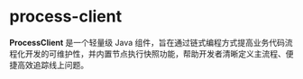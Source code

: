 # process-client
**ProcessClient** 是一个轻量级 Java 组件，旨在通过链式编程方式提高业务代码流程化开发的可维护性，并内置节点执行快照功能，帮助开发者清晰定义主流程、便捷高效追踪线上问题。

